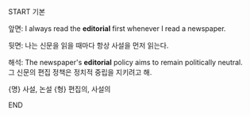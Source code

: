START
기본

앞면:
I always read the **editorial** first whenever I read a newspaper. 

뒷면:
나는 신문을 읽을 때마다 항상 사설을 먼저 읽는다.

해석:
The newspaper's **editorial** policy aims to remain politically neutral.  
그 신문의 편집 정책은 정치적 중립을 지키려고 해.

{명} 사설, 논설
{형} 편집의, 사설의
<!--ID: 1743592296699-->
END